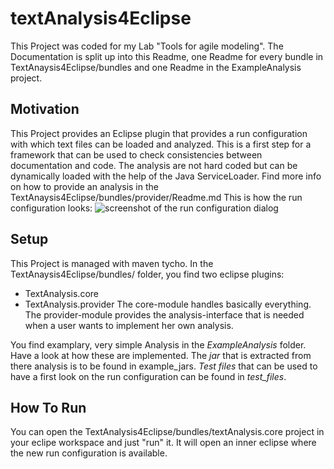 # textAnalysis4Eclipse
This Project was coded for my Lab "Tools for agile modeling". The Documentation is split up into this Readme, one Readme for every bundle in TextAnaysis4Eclipse/bundles and one Readme in the ExampleAnalysis project.

## Motivation
This Project provides an Eclipse plugin that provides a run configuration with which text files can be loaded and analyzed. This is a first step for a framework that can be used to check consistencies between documentation and code. The analysis are not hard coded but can be dynamically loaded with the help of the Java ServiceLoader. Find more info on how to provide an analysis in the TextAnaysis4Eclipse/bundles/provider/Readme.md
This is how the run configuration looks:
![screenshot of the run configuration dialog](https://github.com/maikefer/textAnalysis4Eclipse/blob/master/docu/screen1.PNG "Run Configuration Dialog of textAnalysis4Eclipse")

## Setup
This Project is managed with maven tycho. In the TextAnaysis4Eclipse/bundles/ folder, you find two eclipse plugins:
- TextAnalysis.core
- TextAnalysis.provider
The core-module handles basically everything. The provider-module provides the analysis-interface that is needed when a user wants to implement her own analysis.

You find examplary, very simple Analysis in the *ExampleAnalysis* folder. Have a look at how these are implemented. The *jar* that is extracted from there analysis is to be found in example_jars. *Test files* that can be used to have a first look on the run configuration can be found in *test_files*. 

## How To Run
You can open the TextAnalysis4Eclipse/bundles/textAnalysis.core project in your eclipe workspace and just "run" it. It will open an inner eclipse where the new run configuration is available.
